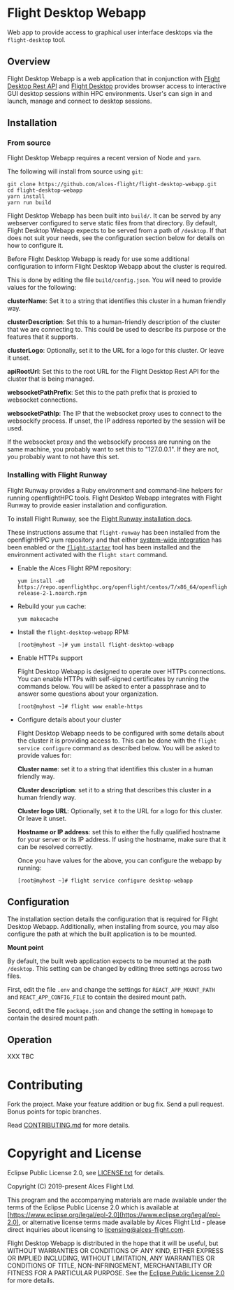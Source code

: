 # Flight Desktop Webapp

Web app to provide access to graphical user interface desktops via the
`flight-desktop` tool.

## Overview

Flight Desktop Webapp is a web application that in conjunction with [Flight
Desktop Rest API](https://github.com/openflighthpc/flight-desktop-restapi) and
[Flight Desktop](https://github.com/openflighthpc/flight-desktop) provides
browser access to interactive GUI desktop sessions within HPC environments.
User's can sign in and launch, manage and connect to desktop sessions.

## Installation

### From source

Flight Desktop Webapp requires a recent version of Node and `yarn`.

The following will install from source using `git`:

```
git clone https://github.com/alces-flight/flight-desktop-webapp.git
cd flight-desktop-webapp
yarn install
yarn run build
```

Flight Desktop Webapp has been built into `build/`.  It can be served by any
webserver configured to serve static files from that directory.  By default,
Flight Desktop Webapp expects to be served from a path of `/desktop`.  If that
does not suit your needs, see the configuration section below for details on
how to configure it.

Before Flight Desktop Webapp is ready for use some additional configuration to
inform Flight Desktop Webapp about the cluster is required.

This is done by editing the file `build/config.json`.  You will need to
provide values for the following:

**clusterName**: Set it to a string that identifies this cluster in a human
friendly way.

**clusterDescription**: Set this to a human-friendly description of the
cluster that we are connecting to.  This could be used to describe its purpose
or the features that it supports.

**clusterLogo**: Optionally, set it to the URL for a logo for this cluster.
Or leave it unset.

**apiRootUrl**: Set this to the root URL for the Flight Desktop Rest API for
the cluster that is being managed.

**websocketPathPrefix**: Set this to the path prefix that is proxied to
websocket connections.

**websocketPathIp**: The IP that the websocket proxy uses to connect to the
websockify process.  If unset, the IP address reported by the session will be
used.

If the websocket proxy and the websockify process are running on the same
machine, you probably want to set this to "127.0.0.1".  If they are not,
you probably want to not have this set.

### Installing with Flight Runway

Flight Runway provides a Ruby environment and command-line helpers for
running openflightHPC tools.  Flight Desktop Webapp integrates with Flight
Runway to provide easier installation and configuration.

To install Flight Runway, see the [Flight Runway installation
docs](https://github.com/openflighthpc/flight-runway#installation).

These instructions assume that `flight-runway` has been installed from
the openflightHPC yum repository and that either [system-wide
integration](https://github.com/openflighthpc/flight-runway#system-wide-integration) has been enabled or the
[`flight-starter`](https://github.com/openflighthpc/flight-starter) tool has been
installed and the environment activated with the `flight start` command.

 * Enable the Alces Flight RPM repository:

    ```
    yum install -e0 https://repo.openflighthpc.org/openflight/centos/7/x86_64/openflighthpc-release-2-1.noarch.rpm
    ```

 * Rebuild your `yum` cache:

    ```
    yum makecache
    ```
    
 * Install the `flight-desktop-webapp` RPM:

    ```
    [root@myhost ~]# yum install flight-desktop-webapp
    ```

 * Enable HTTPs support

    Flight Desktop Webapp is designed to operate over HTTPs connections.  You
    can enable HTTPs with self-signed certificates by running the commands
    below.  You will be asked to enter a passphrase and to answer some
    questions about your organization.

    ```
    [root@myhost ~]# flight www enable-https
    ```

 * Configure details about your cluster

    Flight Desktop Webapp needs to be configured with some details about the
    cluster it is providing access to.  This can be done with the `flight
    service configure` command as described below.  You will be asked to
    provide values for:

    **Cluster name**: set it to a string that identifies this cluster in a
    human friendly way.

    **Cluster description**: set it to a string that describes this cluster in
    a human friendly way.

    **Cluster logo URL**: Optionally, set it to the URL for a logo for this
    cluster.  Or leave it unset.

    **Hostname or IP address**: set this to either the fully qualified
    hostname for your server or its IP address.  If using the hostname, make
    sure that it can be resolved correctly.

    Once you have values for the above, you can configure the webapp by running:

    ```
    [root@myhost ~]# flight service configure desktop-webapp
    ```


## Configuration

The installation section details the configuration that is required for Flight
Desktop Webapp.  Additionally, when installing from source, you may also
configure the path at which the built application is to be mounted.

**Mount point**

By default, the built web application expects to be mounted at the path
`/desktop`.  This setting can be changed by editing three settings across two
files.

First, edit the file `.env` and change the settings for `REACT_APP_MOUNT_PATH`
and `REACT_APP_CONFIG_FILE` to contain the desired mount path.

Second, edit the file `package.json` and change the setting in `homepage` to
contain the desired mount path.

## Operation

XXX TBC

# Contributing

Fork the project. Make your feature addition or bug fix. Send a pull
request. Bonus points for topic branches.

Read [CONTRIBUTING.md](CONTRIBUTING.md) for more details.

# Copyright and License

Eclipse Public License 2.0, see [LICENSE.txt](LICENSE.txt) for details.

Copyright (C) 2019-present Alces Flight Ltd.

This program and the accompanying materials are made available under
the terms of the Eclipse Public License 2.0 which is available at
[https://www.eclipse.org/legal/epl-2.0](https://www.eclipse.org/legal/epl-2.0),
or alternative license terms made available by Alces Flight Ltd -
please direct inquiries about licensing to
[licensing@alces-flight.com](mailto:licensing@alces-flight.com).

Flight Desktop Webapp is distributed in the hope that it will be
useful, but WITHOUT WARRANTIES OR CONDITIONS OF ANY KIND, EITHER
EXPRESS OR IMPLIED INCLUDING, WITHOUT LIMITATION, ANY WARRANTIES OR
CONDITIONS OF TITLE, NON-INFRINGEMENT, MERCHANTABILITY OR FITNESS FOR
A PARTICULAR PURPOSE. See the [Eclipse Public License 2.0](https://opensource.org/licenses/EPL-2.0) for more
details.
